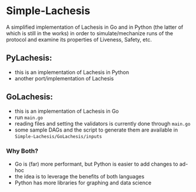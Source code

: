 # Simple-Lachesis

A simplified implementation of Lachesis in Go and in Python (the latter of which is still in the works) in order to simulate/mechanize runs of the protocol and examine its properties of Liveness, Safety, etc.

## PyLachesis:

- this is an implementation of Lachesis in Python
- another port/implementation of Lachesis

## GoLachesis:

- this is an implementation of Lachesis in Go
- run `main.go`
- reading files and setting the validators is currently done through `main.go`
- some sample DAGs and the script to generate them are available in `Simple-Lachesis/GoLachesis/inputs`

### Why Both?

- Go is (far) more performant, but Python is easier to add changes to ad-hoc
- the idea is to leverage the benefits of both languages
- Python has more libraries for graphing and data science
